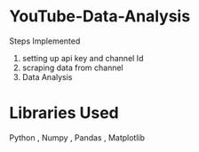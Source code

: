 # YouTube-Data-Analysis

Steps Implemented 
1. setting up api key and channel Id
2. scraping data from channel
3. Data Analysis

# Libraries Used 
Python , Numpy , Pandas , Matplotlib

